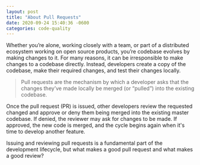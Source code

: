 ```yaml
---
layout: post
title: "About Pull Requests"
date: 2020-09-24 15:40:36 -0600
categories: code-quality 
---
```

Whether you’re alone, working closely with a team, or part of a distributed ecosystem working on open source products, you’re codebase evolves by making changes to it. For many reasons, it can be irresponsible to make changes to a codebase directly. Instead, developers create a copy of the codebase, make their required changes, and test their changes locally.


> Pull requests are the mechanism by which a developer asks that the changes they’ve made locally be merged (or “pulled”) into the existing codebase. 


Once the pull request (PR) is issued, other developers review the requested changed and approve or deny them being merged into the existing master codebase. If denied, the reviewer may ask for changes to be made. If approved, the new code is merged, and the cycle begins again when it's time to develop another feature.

Issuing and reviewing pull requests is a fundamental part of the development lifecycle, but what makes a good pull request and what makes a good review?

